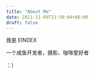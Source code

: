 ```yaml
---
title: "About Me"
date: 2021-11-09T21:59:04+08:00
draft: false
---
```


我是 EINDEX

一个咸鱼开发者，摄影、咖啡爱好者

：）